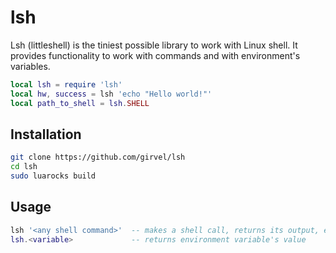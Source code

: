 # lsh

Lsh (littleshell) is the tiniest possible library to work with Linux shell. It provides functionality to work with commands and with environment's variables. 

```lua
local lsh = require 'lsh'
local hw, success = lsh 'echo "Hello world!"'
local path_to_shell = lsh.SHELL
```

## Installation

```bash
git clone https://github.com/girvel/lsh
cd lsh
sudo luarocks build
```

## Usage

```lua
lsh '<any shell command>'  -- makes a shell call, returns its output, exit code
lsh.<variable>             -- returns environment variable's value
```
